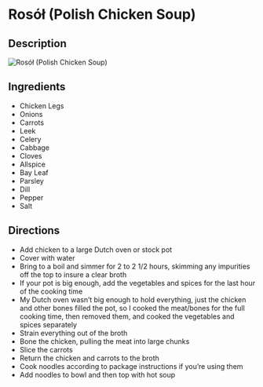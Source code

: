 # Rosół (Polish Chicken Soup)

## Description
![Rosół (Polish Chicken Soup)](https://www.themealdb.com/images/media/meals/lx1kkj1593349302.jpg "Rosół (Polish Chicken Soup)")

## Ingredients
- Chicken Legs
- Onions
- Carrots
- Leek
- Celery
- Cabbage
- Cloves
- Allspice
- Bay Leaf
- Parsley
- Dill
- Pepper
- Salt

## Directions
- Add chicken to a large Dutch oven or stock pot 
- Cover with water
- Bring to a boil and simmer for 2 to 2 1/2 hours, skimming any impurities off the top to insure a clear broth
- If your pot is big enough, add the vegetables and spices for the last hour of the cooking time
- My Dutch oven wasn’t big enough to hold everything, just the chicken and other bones filled the pot, so I cooked the meat/bones for the full cooking time, then removed them, and cooked the vegetables and spices separately
- Strain everything out of the broth
- Bone the chicken, pulling the meat into large chunks
- Slice the carrots
- Return the chicken and carrots to the broth
- Cook noodles according to package instructions if you’re using them
- Add noodles to bowl and then top with hot soup
